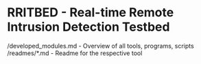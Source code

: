 # RRITBED - Real-time Remote Intrusion Detection Testbed

/developed_modules.md - Overview of all tools, programs, scripts
/readmes/*.md - Readme for the respective tool

